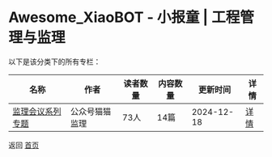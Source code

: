 # Awesome_XiaoBOT - 小报童 | 工程管理与监理

以下是该分类下的所有专栏：

| 名称 | 作者 | 读者数量 | 内容数量 | 更新时间 | 详情 |
|------|------|----------|----------|----------|------|
| [监理会议系列专题](https://xiaobot.net/p/maomaojianli2?refer=0b133df9-27dc-423b-8101-639049001c13) | 公众号猫猫监理 | 73人 | 14篇 |  2024-12-18 | [详情](data/maomaojianli2.md) |


返回 [首页](../README.md)
